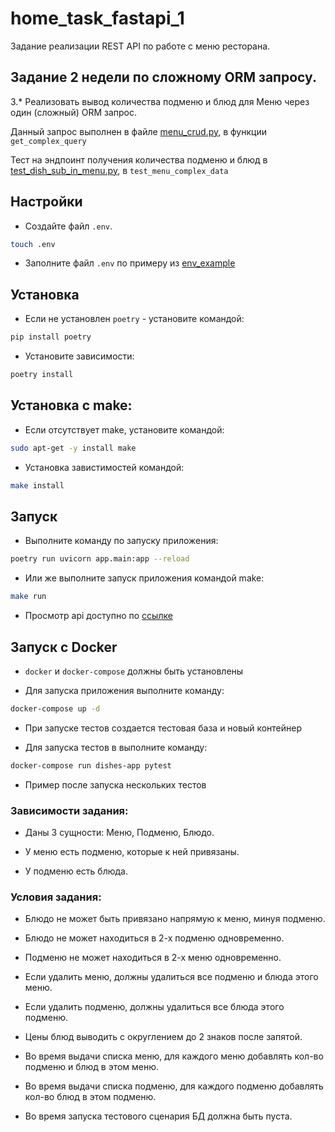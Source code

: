 # home_task_fastapi_1

Задание реализации REST API по работе с меню ресторана.

## Задание 2 недели по сложному ORM запросу.
3.* Реализовать вывод количества подменю и блюд для Меню через один (сложный) ORM запрос.

Данный запрос выполнен в файле [menu_crud.py](app/crud/menu_crud.py), в функции `get_complex_query`

Тест на эндпоинт получения количества подменю и блюд в [test_dish_sub_in_menu.py](app/tests/test_dish_sub_in_menu.py), в `test_menu_complex_data`

## Настройки

- Создайте файл `.env`. 
```bash
touch .env
```

- Заполните файл `.env` по примеру из [env_example](app/env_example)


## Установка

- Если не установлен `poetry` - установите командой:
```bash
pip install poetry
```

- Установите зависимости:
```bash
poetry install
```

## Установка с make:

- Если отсутствует make, установите командой:
```bash
sudo apt-get -y install make
```

- Установка завистимостей командой:
```bash
make install
```

## Запуск 

- Выполните команду по запуску приложения:
```bash
poetry run uvicorn app.main:app --reload
```

- Или же выполните запуск приложения командой make:
```bash
make run
```
- Просмотр api доступно по [ссылке](http://127.0.0.1:8000/docs#/)

## Запуск c Docker

- `docker` и `docker-compose` должны быть установлены

- Для запуска приложения выполните команду:
```bash
docker-compose up -d 
```
- При запуске тестов создается тестовая база и новый контейнер

- Для запуска тестов в выполните команду:
```bash
docker-compose run dishes-app pytest
```

- Пример после запуска нескольких тестов



### Зависимости задания:

- Даны 3 сущности: Меню, Подменю, Блюдо.

- У меню есть подменю, которые к ней привязаны.

- У подменю есть блюда.

### Условия задания:

- Блюдо не может быть привязано напрямую к меню, минуя подменю.

- Блюдо не может находиться в 2-х подменю одновременно.

- Подменю не может находиться в 2-х меню одновременно.

- Если удалить меню, должны удалиться все подменю и блюда этого меню.

- Если удалить подменю, должны удалиться все блюда этого подменю.

- Цены блюд выводить с округлением до 2 знаков после запятой.

- Во время выдачи списка меню, для каждого меню добавлять кол-во подменю и блюд в этом меню.

- Во время выдачи списка подменю, для каждого подменю добавлять кол-во блюд в этом подменю.

- Во время запуска тестового сценария БД должна быть пуста.
